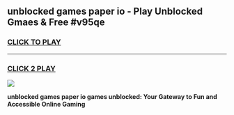 
## unblocked games paper io - Play Unblocked Gmaes & Free #v95qe
<h3>
<a href="https://news.freeplayer.one?title=unblocked_games_paper_io&ref=03M">CLICK TO PLAY</a></h3>
<hr>

<h3>
<a href="https://news.freeplayer.one?title=unblocked_games_paper_io&ref=03M">CLICK 2 PLAY</a>
  
</h3>

<a href="https://news.freeplayer.one?title=unblocked_games_paper_io&ref=03M"><img src="https://clearcache.store/games.png"></a>


**unblocked games paper io games unblocked: Your Gateway to Fun and Accessible Online Gaming**
